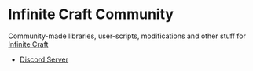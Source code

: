 # Infinite Craft Community

Community-made libraries, user-scripts, modifications and other stuff for [Infinite Craft](https://neal.fun/infinite-craft)

- [Discord Server](https://discord.gg/xR3TqEnvc6)

